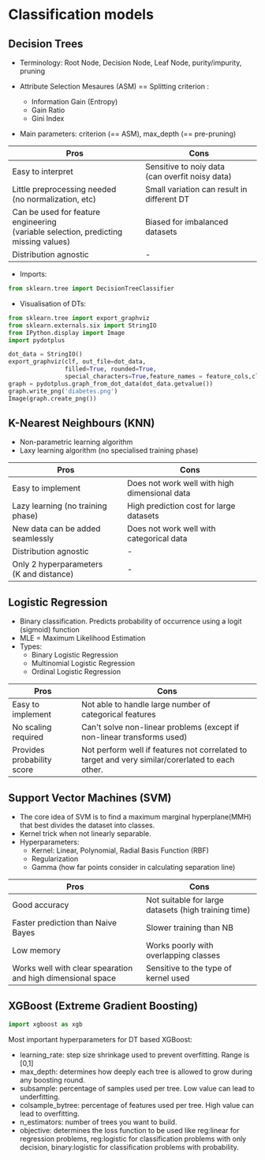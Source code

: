 # Classification models

## Decision Trees

- Terminology: Root Node, Decision Node, Leaf Node, purity/impurity, pruning

- Attribute Selection Mesaures (ASM) == Splitting criterion :
  - Information Gain (Entropy)
  - Gain Ratio
  - Gini Index

- Main parameters: criterion (== ASM), max_depth (== pre-pruning)

Pros | Cons
-----|-----
Easy to interpret | Sensitive to noiy data <br>(can overfit noisy data)
Little preprocessing needed <br>(no normalization, etc) | Small variation can result in different DT
Can be used for feature engineering <br>(variable selection, predicting missing values) | Biased for imbalanced datasets
Distribution agnostic | -

- Imports:
```python
from sklearn.tree import DecisionTreeClassifier
```

- Visualisation of DTs: 
```python
from sklearn.tree import export_graphviz
from sklearn.externals.six import StringIO  
from IPython.display import Image  
import pydotplus

dot_data = StringIO()
export_graphviz(clf, out_file=dot_data,  
                filled=True, rounded=True,
                special_characters=True,feature_names = feature_cols,class_names=['0','1'])
graph = pydotplus.graph_from_dot_data(dot_data.getvalue())  
graph.write_png('diabetes.png')
Image(graph.create_png())
```

## K-Nearest Neighbours (KNN)
- Non-parametric learning algorithm
- Laxy learning algorithm (no specialised training phase)

Pros | Cons
-----|-----
Easy to implement | Does not work well with high dimensional data
Lazy learning (no training phase) | High prediction cost for large datasets
New data can be added seamlessly | Does not work well with categorical data
Distribution agnostic | -
Only 2 hyperparameters<br>(K and distance) | -

## Logistic Regression

- Binary classification. Predicts probability of occurrence using a logit (sigmoid) function
- MLE = Maximum Likelihood Estimation
- Types:
  - Binary Logistic Regression
  - Multinomial Logistic Regression
  - Ordinal Logistic Regression

Pros | Cons
-----|-----
Easy to implement | Not able to handle large number of categorical features
No scaling required | Can't solve non-linear problems (except if non-linear transforms used)
Provides probability score | Not perform well if features not correlated to target and very similar/corerlated to each other.

## Support Vector Machines (SVM)

- The core idea of SVM is to find a maximum marginal hyperplane(MMH) that best divides the dataset into classes.
- Kernel trick when not linearly separable.
- Hyperparameters:
  - Kernel: Linear, Polynomial, Radial Basis Function (RBF)
  - Regularization
  - Gamma (how far points consider in calculating separation line)

Pros | Cons
-----|-----
Good accuracy | Not suitable for large datasets (high training time)
Faster prediction than Naive Bayes | Slower training than NB
Low memory | Works poorly with overlapping classes
Works well with clear spearation and high dimensional space | Sensitive to the type of kernel used

## XGBoost (Extreme Gradient Boosting)

```python
import xgboost as xgb
```

Most important hyperparameters for DT based XGBoost:
- learning_rate: step size shrinkage used to prevent overfitting. Range is [0,1]
- max_depth: determines how deeply each tree is allowed to grow during any boosting round.
- subsample: percentage of samples used per tree. Low value can lead to underfitting.
- colsample_bytree: percentage of features used per tree. High value can lead to overfitting.
- n_estimators: number of trees you want to build.
- objective: determines the loss function to be used like reg:linear for regression problems, reg:logistic for classification problems with only decision, binary:logistic for classification problems with probability.

